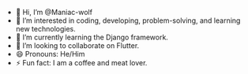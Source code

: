 - 👋 Hi, I’m @Maniac-wolf
- 👀 I’m interested in coding, developing, problem-solving, and learning new technologies.
- 🌱 I’m currently learning the Django framework.
- 💞️ I’m looking to collaborate on Flutter.
- 😄 Pronouns: He/Him
- ⚡ Fun fact: I am a coffee and meat lover.


